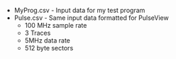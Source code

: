 * MyProg.csv - Input data for my test program
* Pulse.csv - Same input data formatted for PulseView
	* 100 MHz sample rate
	* 3 Traces
	* 5MHz data rate
	* 512 byte sectors
